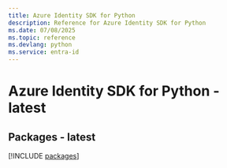 ```yaml
---
title: Azure Identity SDK for Python
description: Reference for Azure Identity SDK for Python
ms.date: 07/08/2025
ms.topic: reference
ms.devlang: python
ms.service: entra-id
---
```

# Azure Identity SDK for Python - latest
## Packages - latest
[!INCLUDE [packages](identity-index.md)]